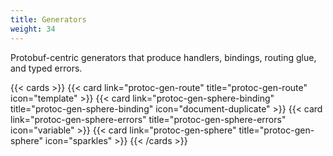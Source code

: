 ```yaml
---
title: Generators
weight: 34
---
```


Protobuf-centric generators that produce handlers, bindings, routing glue, and typed errors.

<!--more-->

{{< cards >}}
  {{< card link="protoc-gen-route" title="protoc-gen-route" icon="template" >}}
  {{< card link="protoc-gen-sphere-binding" title="protoc-gen-sphere-binding" icon="document-duplicate" >}}
  {{< card link="protoc-gen-sphere-errors" title="protoc-gen-sphere-errors" icon="variable" >}}
  {{< card link="protoc-gen-sphere" title="protoc-gen-sphere" icon="sparkles" >}}
{{< /cards >}}

